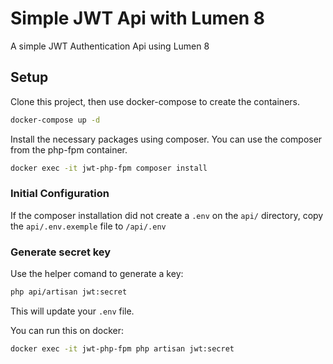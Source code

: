 # Simple JWT Api with Lumen 8

A simple JWT Authentication Api using Lumen 8

## Setup

Clone this project, then use docker-compose to create the containers.

```bash
docker-compose up -d
```

Install the necessary packages using composer. You can use the composer from the php-fpm container.

```bash
docker exec -it jwt-php-fpm composer install
```

### Initial Configuration

If the composer installation did not create a ```.env``` on the ```api/``` directory, copy the ```api/.env.exemple``` file to ```/api/.env```

### Generate secret key

Use the helper comand to generate a key:

```bash
php api/artisan jwt:secret
```

This will update your ```.env``` file.

You can run this on docker:

```bash
docker exec -it jwt-php-fpm php artisan jwt:secret
```
